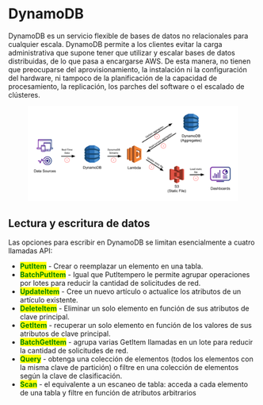 # DynamoDB

DynamoDB es un servicio flexible de bases de datos no relacionales para cualquier escala. DynamoDB permite a los clientes evitar la carga administrativa que supone tener que utilizar y escalar bases de datos distribuidas, de lo que pasa a encargarse AWS. De esta manera, no tienen que preocuparse del aprovisionamiento, la instalación ni la configuración del hardware, ni tampoco de la planificación de la capacidad de procesamiento, la replicación, los parches del software o el escalado de clústeres.

<figure><img src="../.gitbook/assets/image (5).png" alt=""><figcaption></figcaption></figure>

## Lectura y escritura de datos

Las opciones para escribir en DynamoDB se limitan esencialmente a cuatro llamadas API:

* <mark style="color:green;">**PutItem**</mark> - Crear o reemplazar un elemento en una tabla.
* <mark style="color:green;">**BatchPutItem**</mark> - Igual que PutItempero le permite agrupar operaciones por lotes para reducir la cantidad de solicitudes de red.
* <mark style="color:green;">**UpdateItem**</mark> - Cree un nuevo artículo o actualice los atributos de un artículo existente.
* <mark style="color:green;">**DeleteItem**</mark> - Eliminar un solo elemento en función de sus atributos de clave principal.
* <mark style="color:green;">**GetItem**</mark> - recuperar un solo elemento en función de los valores de sus atributos de clave principal.
* <mark style="color:green;">**BatchGetItem**</mark> - agrupa varias GetItem llamadas en un lote para reducir la cantidad de solicitudes de red.
* <mark style="color:green;">**Query**</mark> - obtenga una colección de elementos (todos los elementos con la misma clave de partición) o filtre en una colección de elementos según la clave de clasificación.
* <mark style="color:green;">**Scan**</mark> - el equivalente a un escaneo de tabla: acceda a cada elemento de una tabla y filtre en función de atributos arbitrarios





